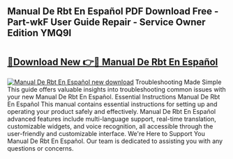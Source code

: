 ## Manual De Rbt En Español PDF Download Free - Part-wkF User Guide Repair - Service Owner Edition YMQ9I

# <h2><a href="http://bc42075.oget.top/?id=Manual+De+Rbt+En+Espa%c3%b1ol">🔗Download New 👉🔴 Manual De Rbt En Español</a></h2>

[![Manual De Rbt En Español new download](https://i.imgur.com/5g1atiW.png)](http://bc42075.oget.top/?id=Manual+De+Rbt+En+Espa%c3%b1ol)
Troubleshooting Made Simple This guide offers valuable insights into troubleshooting common issues with your new Manual De Rbt En Español. Essential Instructions Manual De Rbt En Español This manual contains essential instructions for setting up and operating your product safely and effectively. Manual De Rbt En Español advanced features include multi-language support, real-time translation, customizable widgets, and voice recognition, all accessible through the user-friendly and customizable interface. We're Here to Support You Manual De Rbt En Español. Our team is dedicated to assisting you with any questions or concerns.
